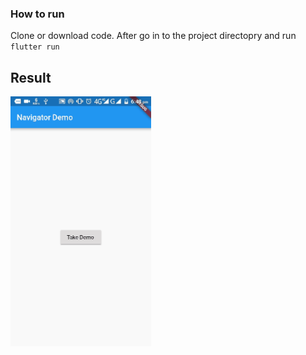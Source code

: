 ### How to run

Clone or download code. After go in to the project directopry and run ``` flutter run ```


## Result 
<img src="../assets/image.gif" height="400" />
